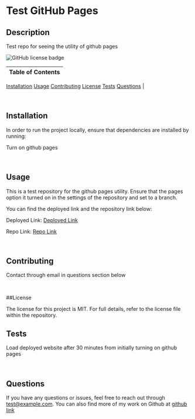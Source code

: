# Test GitHub Pages

## Description
Test repo for seeing the utility of github pages

![GitHub license badge](https://img.shields.io/badge/license-MIT-orange)

Table of Contents |
-------------------|
[Installation](#Installation)
[Usage](#Usage)
[Contributing](#Contributing)
[License](#License)
[Tests](#Tests)
[Questions](#Questions)
|

<br />

## Installation

In order to run the project locally, ensure that dependencies are installed by running:

Turn on github pages

<br />

## Usage

This is a test repository for the github pages utility. Ensure that the pages option it turned on in the settings of the repository and set to a branch.

You can find the deployed link and the repository link below:

Deployed Link: [Deployed Link](https://cerafinn.github.io/test-githubpages)

Repo Link: [Repo Link](https://github.com/cerafinn/test-githubpages)

<br />

## Contributing

Contact through email in questions section below

<br />

##License

The license for this project is MIT. For full details, refer to the license file within the repository.

## Tests

Load deployed website after 30 minutes from initially turning on github pages

<br />

## Questions

If you have any questions or issues, feel free to reach out through test@example.com.
You can also find more of my work on Github at [github link](https://github.com/cerafinn)
